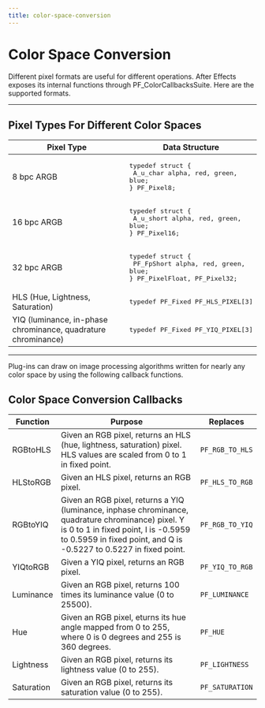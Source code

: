 ```yaml
---
title: color-space-conversion
---
```


# Color Space Conversion

Different pixel formats are useful for different operations. After Effects exposes its internal functions through PF_ColorCallbacksSuite. Here are the supported formats.

---

## Pixel Types For Different Color Spaces

|                          Pixel Type                           |                                                  Data Structure                                                   |
| ------------------------------------------------------------- | ----------------------------------------------------------------------------------------------------------------- |
| 8 bpc ARGB                                                    | <pre lang="cpp">typedef struct {<br/>  A_u_char alpha, red, green, blue;<br/>} PF_Pixel8;</pre>                   |
| 16 bpc ARGB                                                   | <pre lang="cpp">typedef struct {<br/>  A_u_short alpha, red, green, blue;<br/>} PF_Pixel16;</pre>                 |
| 32 bpc ARGB                                                   | <pre lang="cpp">typedef struct {<br/>  PF_FpShort alpha, red, green, blue;<br/>} PF_PixelFloat, PF_Pixel32;</pre> |
| HLS (Hue, Lightness, Saturation)                              | <pre lang="cpp">typedef PF_Fixed PF_HLS_PIXEL[3]</pre>                                                            |
| YIQ (luminance, in-phase chrominance, quadrature chrominance) | <pre lang="cpp">typedef PF_Fixed PF_YIQ_PIXEL[3]</pre>                                                            |

---

Plug-ins can draw on image processing algorithms written for nearly any color space by using the following callback functions.

## Color Space Conversion Callbacks

|  Function  |                                                                                                     Purpose                                                                                                     |    Replaces     |
| ---------- | --------------------------------------------------------------------------------------------------------------------------------------------------------------------------------------------------------------- | --------------- |
| RGBtoHLS   | Given an RGB pixel, returns an HLS (hue, lightness, saturation) pixel. HLS values are scaled from 0 to 1 in fixed point.                                                                                        | `PF_RGB_TO_HLS` |
| HLStoRGB   | Given an HLS pixel, returns an RGB pixel.                                                                                                                                                                       | `PF_HLS_TO_RGB` |
| RGBtoYIQ   | Given an RGB pixel, returns a YIQ (luminance, inphase chrominance, quadrature chrominance) pixel. Y is 0 to 1 in fixed point, I is -0.5959 to 0.5959 in fixed point, and Q is -0.5227 to 0.5227 in fixed point. | `PF_RGB_TO_YIQ` |
| YIQtoRGB   | Given a YIQ pixel, returns an RGB pixel.                                                                                                                                                                        | `PF_YIQ_TO_RGB` |
| Luminance  | Given an RGB pixel, returns 100 times its luminance value (0 to 25500).                                                                                                                                         | `PF_LUMINANCE`  |
| Hue        | Given an RGB pixel, eturns its hue angle mapped from 0 to 255, where 0 is 0 degrees and 255 is 360 degrees.                                                                                                     | `PF_HUE`        |
| Lightness  | Given an RGB pixel, returns its lightness value (0 to 255).                                                                                                                                                     | `PF_LIGHTNESS`  |
| Saturation | Given an RGB pixel, returns its saturation value (0 to 255).                                                                                                                                                    | `PF_SATURATION` |
